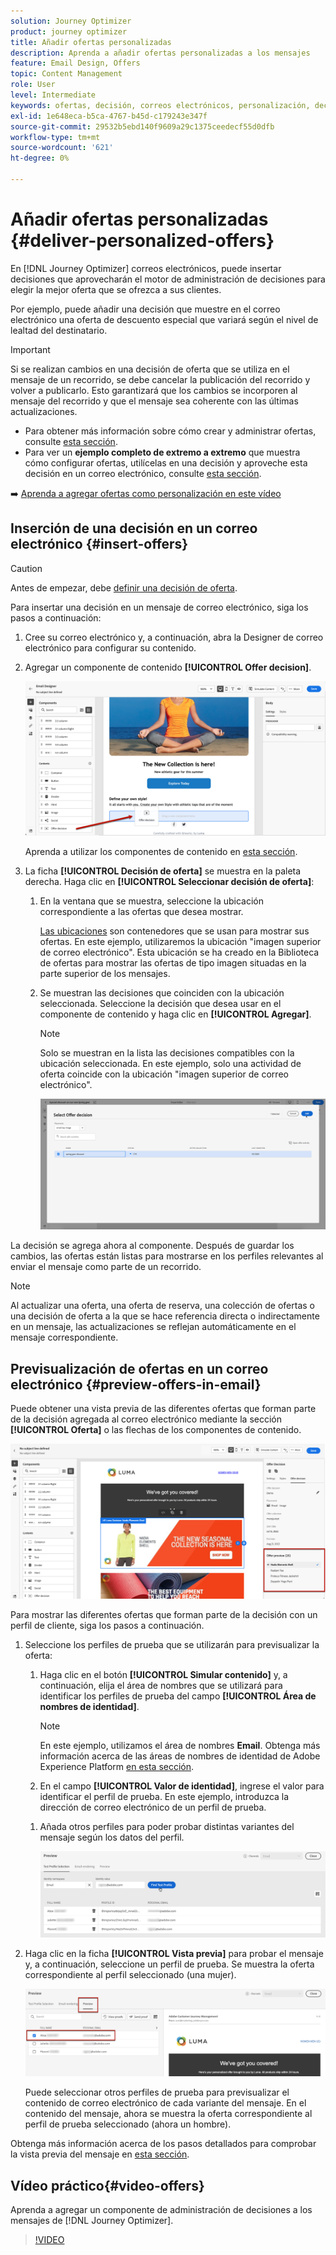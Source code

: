 ```yaml
---
solution: Journey Optimizer
product: journey optimizer
title: Añadir ofertas personalizadas
description: Aprenda a añadir ofertas personalizadas a los mensajes
feature: Email Design, Offers
topic: Content Management
role: User
level: Intermediate
keywords: ofertas, decisión, correos electrónicos, personalización, decisión
exl-id: 1e648eca-b5ca-4767-b45d-c179243e347f
source-git-commit: 29532b5ebd140f9609a29c1375ceedecf55d0dfb
workflow-type: tm+mt
source-wordcount: '621'
ht-degree: 0%

---
```


# Añadir ofertas personalizadas {#deliver-personalized-offers}

En [!DNL Journey Optimizer] correos electrónicos, puede insertar decisiones que aprovecharán el motor de administración de decisiones para elegir la mejor oferta que se ofrezca a sus clientes.

Por ejemplo, puede añadir una decisión que muestre en el correo electrónico una oferta de descuento especial que variará según el nivel de lealtad del destinatario.

>[!IMPORTANT]
>
>Si se realizan cambios en una decisión de oferta que se utiliza en el mensaje de un recorrido, se debe cancelar la publicación del recorrido y volver a publicarlo.  Esto garantizará que los cambios se incorporen al mensaje del recorrido y que el mensaje sea coherente con las últimas actualizaciones.

* Para obtener más información sobre cómo crear y administrar ofertas, consulte [esta sección](../offers/get-started/starting-offer-decisioning.md).
* Para ver un **ejemplo completo de extremo a extremo** que muestra cómo configurar ofertas, utilícelas en una decisión y aproveche esta decisión en un correo electrónico, consulte [esta sección](../offers/offers-e2e.md#insert-decision-in-email).

➡️ [Aprenda a agregar ofertas como personalización en este vídeo](#video-offers)

## Inserción de una decisión en un correo electrónico {#insert-offers}

>[!CAUTION]
>
>Antes de empezar, debe [definir una decisión de oferta](../offers/offer-activities/create-offer-activities.md).

Para insertar una decisión en un mensaje de correo electrónico, siga los pasos a continuación:

1. Cree su correo electrónico y, a continuación, abra la Designer de correo electrónico para configurar su contenido.

1. Agregar un componente de contenido **[!UICONTROL Offer decision]**.

   ![](assets/deliver-offer-component.png)

   Aprenda a utilizar los componentes de contenido en [esta sección](content-components.md).

1. La ficha **[!UICONTROL Decisión de oferta]** se muestra en la paleta derecha. Haga clic en **[!UICONTROL Seleccionar decisión de oferta]**:

   1. En la ventana que se muestra, seleccione la ubicación correspondiente a las ofertas que desea mostrar.

      [Las ubicaciones](../offers/offer-library/creating-placements.md) son contenedores que se usan para mostrar sus ofertas. En este ejemplo, utilizaremos la ubicación &quot;imagen superior de correo electrónico&quot;. Esta ubicación se ha creado en la Biblioteca de ofertas para mostrar las ofertas de tipo imagen situadas en la parte superior de los mensajes.

   1. Se muestran las decisiones que coinciden con la ubicación seleccionada. Seleccione la decisión que desea usar en el componente de contenido y haga clic en **[!UICONTROL Agregar]**.

      >[!NOTE]
      >
      >Solo se muestran en la lista las decisiones compatibles con la ubicación seleccionada. En este ejemplo, solo una actividad de oferta coincide con la ubicación &quot;imagen superior de correo electrónico&quot;.

      ![](assets/deliver-offer-placement.png)

La decisión se agrega ahora al componente. Después de guardar los cambios, las ofertas están listas para mostrarse en los perfiles relevantes al enviar el mensaje como parte de un recorrido.

>[!NOTE]
>
>Al actualizar una oferta, una oferta de reserva, una colección de ofertas o una decisión de oferta a la que se hace referencia directa o indirectamente en un mensaje, las actualizaciones se reflejan automáticamente en el mensaje correspondiente.

## Previsualización de ofertas en un correo electrónico {#preview-offers-in-email}

Puede obtener una vista previa de las diferentes ofertas que forman parte de la decisión agregada al correo electrónico mediante la sección **[!UICONTROL Oferta]** o las flechas de los componentes de contenido.

![](assets/deliver-offer-preview.png)

Para mostrar las diferentes ofertas que forman parte de la decisión con un perfil de cliente, siga los pasos a continuación.

1. Seleccione los perfiles de prueba que se utilizarán para previsualizar la oferta:

   1. Haga clic en el botón **[!UICONTROL Simular contenido]** y, a continuación, elija el área de nombres que se utilizará para identificar los perfiles de prueba del campo **[!UICONTROL Área de nombres de identidad]**.

      >[!NOTE]
      >
      >En este ejemplo, utilizamos el área de nombres **Email**. Obtenga más información acerca de las áreas de nombres de identidad de Adobe Experience Platform [en esta sección](../audience/get-started-identity.md).

   1. En el campo **[!UICONTROL Valor de identidad]**, ingrese el valor para identificar el perfil de prueba. En este ejemplo, introduzca la dirección de correo electrónico de un perfil de prueba.

   <!--For example enter smith@adobe.com and click the **[!UICONTROL Add profile]** button.-->

   1. Añada otros perfiles para poder probar distintas variantes del mensaje según los datos del perfil.

      ![](assets/deliver-offer-test-profiles.png)

1. Haga clic en la ficha **[!UICONTROL Vista previa]** para probar el mensaje y, a continuación, seleccione un perfil de prueba. Se muestra la oferta correspondiente al perfil seleccionado (una mujer).

   ![](assets/deliver-offer-test-profile-female-preview.png)

   Puede seleccionar otros perfiles de prueba para previsualizar el contenido de correo electrónico de cada variante del mensaje. En el contenido del mensaje, ahora se muestra la oferta correspondiente al perfil de prueba seleccionado (ahora un hombre).

Obtenga más información acerca de los pasos detallados para comprobar la vista previa del mensaje en [esta sección](#preview-your-messages).

## Vídeo práctico{#video-offers}

Aprenda a agregar un componente de administración de decisiones a los mensajes de [!DNL Journey Optimizer].

>[!VIDEO](https://video.tv.adobe.com/v/3415687?quality=12&captions=spa)
